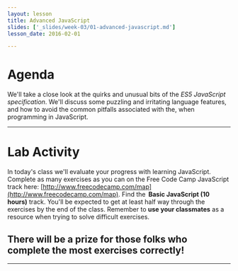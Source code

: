 ```yaml
---
layout: lesson
title: Advanced JavaScript
slides: ['_slides/week-03/01-advanced-javascript.md']
lesson_date: 2016-02-01

---
```


# Agenda

We'll take a close look at the quirks and unusual bits of the *ES5 JavaScript specification*. We'll discuss some puzzling and irritating language features, and how to avoid the common pitfalls associated with the, when programming in JavaScript.

---

# Lab Activity

In today's class we'll evaluate your progress with learning JavaScript. Complete as many exercises as you can on the Free Code Camp JavaScript track here: [http://www.freecodecamp.com/map](http://www.freecodecamp.com/map).
Find the  **Basic JavaScript (10 hours)** track.
You'll be expected to get at least half way through the exercises by the end of the class.
Remember to **use your classmates** as a resource when trying to solve difficult exercises.

## There will be a prize for those folks who complete the most exercises correctly!

---
